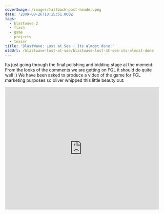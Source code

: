 ```yaml
---
coverImage: /images/fallback-post-header.png
date: '2009-08-26T10:15:51.000Z'
tags:
  - blastwave 2
  - flash
  - game
  - projects
  - teaser
title: 'BlastWave: Lost at Sea - Its almost done!'
oldUrl: /blastwave-lost-at-sea/blastwave-lost-at-sea-its-almost-done
---
```


Its just going through the final polishing and bidding stage at the moment. From the looks of the comments we are getting on FGL it should do quite well :) We have been asked to produce a video of the game for FGL marketing purposes so oliver whipped this little beauty out:

<!-- more -->

<iframe width="100%" height="400" src="https://www.youtube.com/embed/fedXnYSmr70" frameborder="0" allow="accelerometer; autoplay; clipboard-write; encrypted-media; gyroscope; picture-in-picture" allowfullscreen></iframe>
